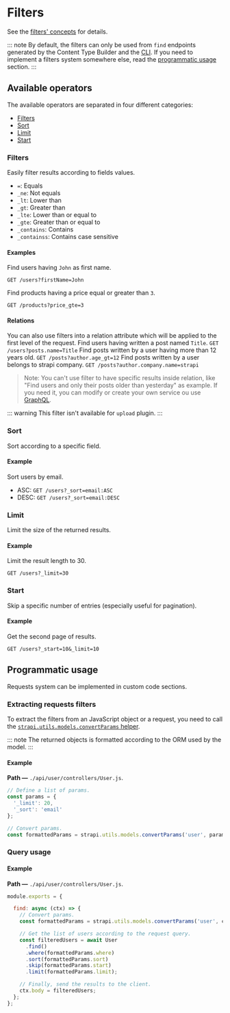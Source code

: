 # Filters

See the [filters' concepts](../concepts/concepts.md#filters) for details.

::: note
By default, the filters can only be used from `find` endpoints generated by the Content Type Builder and the [CLI](../cli/CLI.md). If you need to implement a filters system somewhere else, read the [programmatic usage](#programmatic-usage) section.
:::

## Available operators

The available operators are separated in four different categories:
 - [Filters](#filters)
 - [Sort](#sort)
 - [Limit](#limit)
 - [Start](#start)

### Filters

Easily filter results according to fields values.

 - `=`: Equals
 - `_ne`: Not equals
 - `_lt`: Lower than
 - `_gt`: Greater than
 - `_lte`: Lower than or equal to
 - `_gte`: Greater than or equal to
 - `_contains`: Contains
 - `_containss`: Contains case sensitive

#### Examples

Find users having `John` as first name.

`GET /users?firstName=John`

Find products having a price equal or greater than `3`.

`GET /products?price_gte=3`

#### Relations
 You can also use filters into a relation attribute which will be applied to the first level of the request.
 Find users having written a post named `Title`.
 `GET /users?posts.name=Title`
 Find posts written by a user having more than 12 years old.
 `GET /posts?author.age_gt=12`
 Find posts written by a user belongs to strapi company.
 `GET /posts?author.company.name=strapi`
 > Note: You can't use filter to have specific results inside relation, like "Find users and only their posts older than yesterday" as example. If you need it, you can modify or create your own service ou use [GraphQL](./graphql.md#query-api).

::: warning
This filter isn't available for `upload` plugin.
:::

### Sort

Sort according to a specific field.

#### Example

Sort users by email.

 - ASC: `GET /users?_sort=email:ASC`
 - DESC: `GET /users?_sort=email:DESC`

### Limit

Limit the size of the returned results.

#### Example

Limit the result length to 30.

`GET /users?_limit=30`

### Start

Skip a specific number of entries (especially useful for pagination).

#### Example

Get the second page of results.

`GET /users?_start=10&_limit=10`

## Programmatic usage

Requests system can be implemented in custom code sections.

### Extracting requests filters

To extract the filters from an JavaScript object or a request, you need to call the [`strapi.utils.models.convertParams` helper](../api-reference/reference.md#strapiutils).

::: note
The returned objects is formatted according to the ORM used by the model.
:::

#### Example

**Path —** `./api/user/controllers/User.js`.

```js
// Define a list of params.
const params = {
  '_limit': 20,
  '_sort': 'email'
};

// Convert params.
const formattedParams = strapi.utils.models.convertParams('user', params); // { limit: 20, sort: 'email' }
```

### Query usage

#### Example

**Path —** `./api/user/controllers/User.js`.

```js
module.exports = {

  find: async (ctx) => {
    // Convert params.
    const formattedParams = strapi.utils.models.convertParams('user', ctx.request.query);

    // Get the list of users according to the request query.
    const filteredUsers = await User
      .find()
      .where(formattedParams.where)
      .sort(formattedParams.sort)
      .skip(formattedParams.start)
      .limit(formattedParams.limit);

    // Finally, send the results to the client.
    ctx.body = filteredUsers;
  };
};
```
